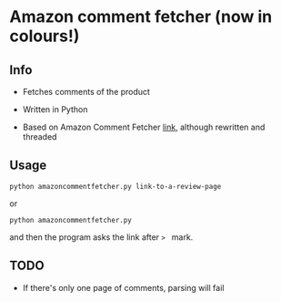 # Amazon comment fetcher (now in colours!)

## Info

* Fetches comments of the product

* Written in Python

* Based on Amazon Comment Fetcher [link](https://github.com/weezel/amazon),
  although rewritten and threaded

## Usage

`python amazoncommentfetcher.py link-to-a-review-page`

or

`python amazoncommentfetcher.py`

and then the program asks the link after `> ` mark.

## TODO

* If there's only one page of comments, parsing will fail

